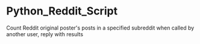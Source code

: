 # Python_Reddit_Script
Count Reddit original poster's posts in a specified subreddit when called by another user, reply with results

